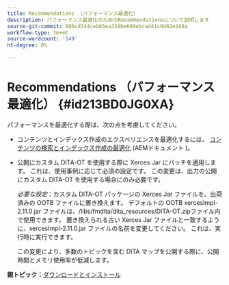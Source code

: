 ```yaml
---
title: Recommendations （パフォーマンス最適化）
description: パフォーマンス最適化のためのRecommendationsについて説明します
source-git-commit: 880cd344ceb65ea339be699ebcad41c0d62e168a
workflow-type: tm+mt
source-wordcount: '149'
ht-degree: 0%

---
```


# Recommendations （パフォーマンス最適化） {#id213BD0JG0XA}

パフォーマンスを最適化する際は、次の点を考慮してください。

- コンテンツとインデックス作成のエクスペリエンスを最適化するには、 [コンテンツの検索とインデックス作成の最適化](https://experienceleague.adobe.com/docs/experience-manager-cloud-service/operations/indexing.html?lang=ja) (AEMドキュメント )。

- 公開にカスタム DITA-OT を使用する際に Xerces Jar にパッチを適用します。 これは、使用事例に応じて必須の設定です。 この変更は、出力の公開にカスタム DITA-OT を使用する場合にのみ必要です。

  *必要な設定*：カスタム DITA-OT パッケージの Xerces Jar ファイルを、出荷済みの OOTB ファイルに置き換えます。 デフォルトの OOTB xercesImpl-2.11.0.jar ファイルは、/libs/fmdita/dita\_resources/DITA-OT.zipファイル内で使用できます。 置き換えられる古い Xerces Jar ファイルと一致するように、xercesImpl-2.11.0.jar ファイルの名前を変更してください。 これは、実行時に実行できます。

  この変更により、多数のトピックを含む DITA マップを公開する際に、公開時間とメモリ使用率が低減します。


**親トピック：**[&#x200B;ダウンロードとインストール](download-install.md)
